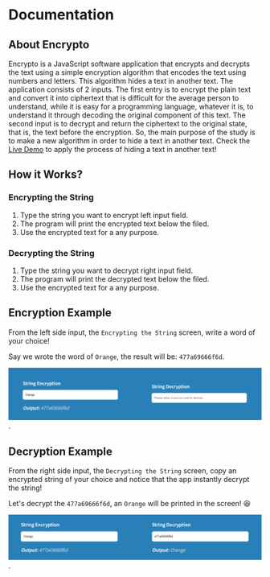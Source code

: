 # Documentation

## About Encrypto

Encrypto is a JavaScript software application that encrypts and decrypts the text using a simple encryption algorithm that encodes the text using numbers and letters. This algorithm hides a text in another text. The application consists of 2 inputs. The first entry is to encrypt the plain text and convert it into ciphertext that is difficult for the average person to understand, while it is easy for a programming language, whatever it is, to understand it through decoding the original component of this text. The second input is to decrypt and return the ciphertext to the original state, that is, the text before the encryption. So, the main purpose of the study is to make a new algorithm in order to hide a text in another text. Check the [Live Demo](https://mahelhelou.github.io/encrypto) to apply the process of hiding a text in another text!

## How it Works?

### Encrypting the String

1. Type the string you want to encrypt left input field.
2. The program will print the encrypted text below the filed.
3. Use the encrypted text for a any purpose.

### Decrypting the String

1. Type the string you want to decrypt right input field.
2. The program will print the decrypted text below the filed.
3. Use the encrypted text for a any purpose.

## Encryption Example

From the left side input, the `Encrypting the String` screen, write a word of your choice!

Say we wrote the word of `Orange`, the result will be: `477a69666f6d`.

![Encryption Screenshot](/images/encrypt-output.png 'Encryption Screenshot').

## Decryption Example

From the right side input, the `Decrypting the String` screen, copy an encrypted string of your choice and notice that the app instantly decrypt the string!

Let's decrypt the `477a69666f6d`, an `Orange` will be printed in the screen! 😆

![Decryption Screenshot](/images/decrypt-output.png 'Decryption Screenshot').
